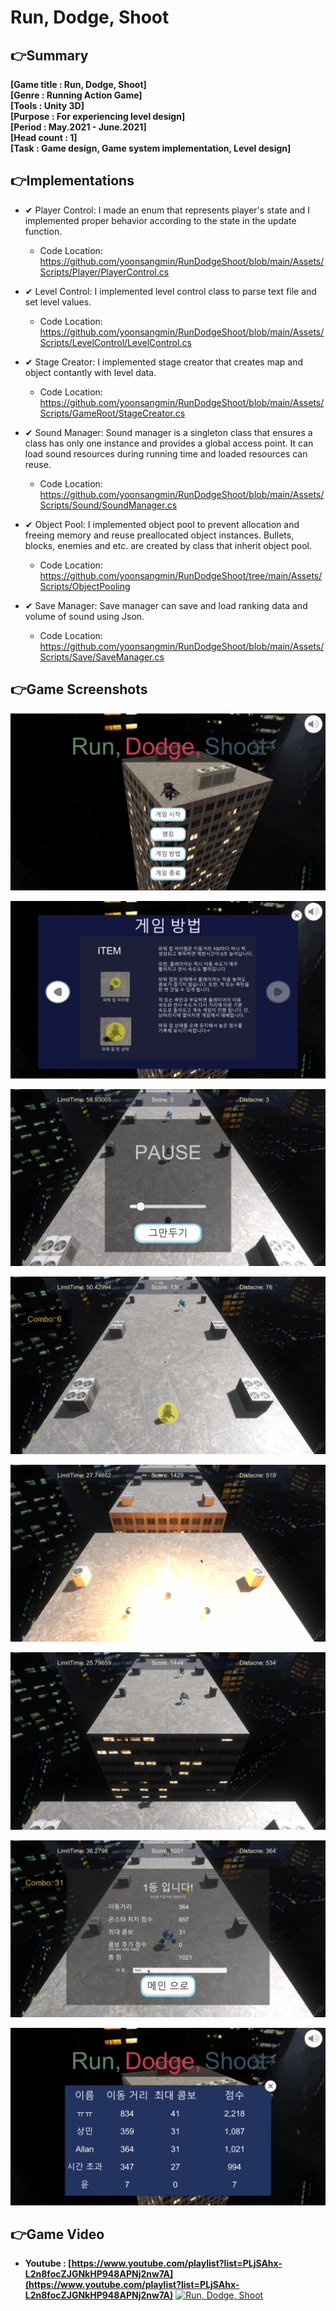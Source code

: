 # Run, Dodge, Shoot

## 👉Summary

**[Game title :  Run, Dodge, Shoot]**  
**[Genre      :  Running Action Game]**  
**[Tools      :  Unity 3D]**  
**[Purpose    :  For experiencing level design]**  
**[Period     :  May.2021 - June.2021]**  
**[Head count :  1]**  
**[Task       :  Game design, Game system implementation, Level design]**  

## 👉Implementations

* ✔ Player Control: I made an enum that represents player's state and I implemented proper behavior according to the state in the update function.
  * Code Location: https://github.com/yoonsangmin/RunDodgeShoot/blob/main/Assets/Scripts/Player/PlayerControl.cs  

* ✔ Level Control: I implemented level control class to parse text file and set level values.
  * Code Location: https://github.com/yoonsangmin/RunDodgeShoot/blob/main/Assets/Scripts/LevelControl/LevelControl.cs  
 
* ✔ Stage Creator: I implemented stage creator that creates map and object contantly with level data.
  * Code Location: https://github.com/yoonsangmin/RunDodgeShoot/blob/main/Assets/Scripts/GameRoot/StageCreator.cs  
 
* ✔ Sound Manager: Sound manager is a singleton class that ensures a class has only one instance and provides a global access point. It can load sound resources during running time and loaded resources can reuse.
  * Code Location: https://github.com/yoonsangmin/RunDodgeShoot/blob/main/Assets/Scripts/Sound/SoundManager.cs  

* ✔ Object Pool: I implemented object pool to prevent allocation and freeing memory and reuse preallocated object instances. Bullets, blocks, enemies and etc. are created by class that inherit object pool.
  * Code Location: https://github.com/yoonsangmin/RunDodgeShoot/tree/main/Assets/Scripts/ObjectPooling  

* ✔ Save Manager: Save manager can save and load ranking data and volume of sound using Json.
  * Code Location: https://github.com/yoonsangmin/RunDodgeShoot/blob/main/Assets/Scripts/Save/SaveManager.cs  


## 👉Game Screenshots

![1.png](Images/1.png)

![2.png](Images/2.png)

![3.png](Images/3.png)

![4.png](Images/4.png)

![5.png](Images/5.png)

![6.png](Images/6.png)

![7.png](Images/7.png)

![8.png](Images/8.png)

## 👉Game Video

- **Youtube : [https://www.youtube.com/playlist?list=PLjSAhx-L2n8focZJGNkHP948APNj2nw7A](https://www.youtube.com/playlist?list=PLjSAhx-L2n8focZJGNkHP948APNj2nw7A)**
[![Run, Dodge, Shoot](https://img.youtube.com/vi/DevAbZc6Ofs/0.jpg)](https://www.youtube.com/watch?v=DevAbZc6Ofs "Run, Dodge, Shoot")

